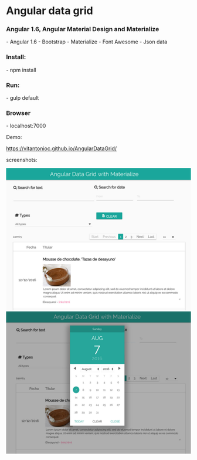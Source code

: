 # Angular data grid 

<h3>Angular 1.6, Angular Material Design and Materialize</h3>
- Angular 1.6
- Bootstrap
- Materialize
- Font Awesome
- Json data 

<h3>Install:</h3>
- npm install

<h3>Run:</h3>
- gulp default

<h3>Browser</h3>
- localhost:7000

Demo:

https://vitantonioc.github.io/AngularDataGrid/

screenshots:

![alt tag](https://github.com/vitantonioc/AngularDataGrid/blob/master/1.jpg)
![alt tag](https://github.com/vitantonioc/AngularDataGrid/blob/master/2.jpg)


